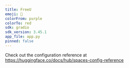 ```yaml
---
title: FreeU
emoji: 🐠
colorFrom: purple
colorTo: red
sdk: gradio
sdk_version: 3.45.1
app_file: app.py
pinned: false
---
```


Check out the configuration reference at https://huggingface.co/docs/hub/spaces-config-reference
